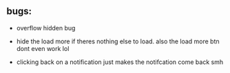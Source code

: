 ## bugs:

* overflow hidden bug

* hide the load more if theres nothing else to load. also the load more btn dont even work lol

* clicking back on a notification just makes the notifcation come back smh
